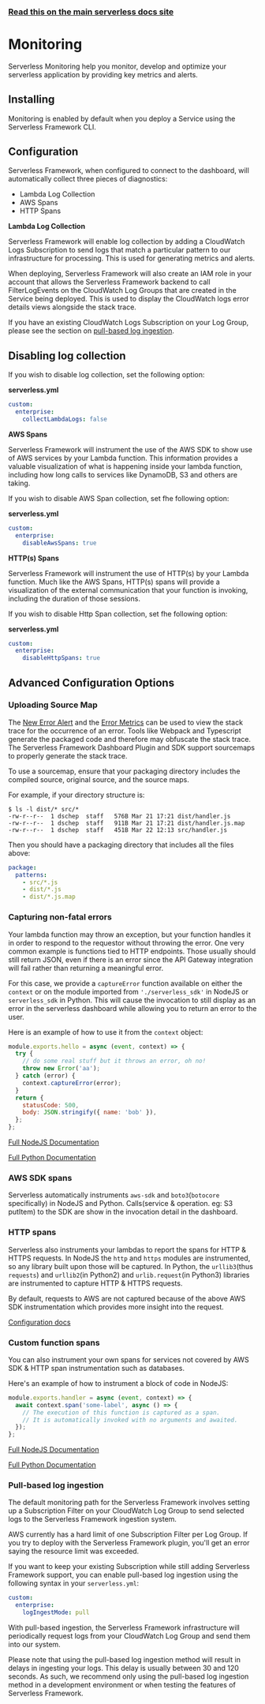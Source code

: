 <!--
title: Serverless Dashboard - Monitoring
menuText: Monitoring
menuOrder: 4
layout: Doc
-->

<!-- DOCS-SITE-LINK:START automatically generated  -->

### [Read this on the main serverless docs site](https://www.serverless.com/framework/docs/guides/monitoring/)

<!-- DOCS-SITE-LINK:END -->

# Monitoring

Serverless Monitoring help you monitor, develop and optimize your serverless application by providing key metrics and alerts.

## Installing

Monitoring is enabled by default when you deploy a Service using the Serverless Framework CLI.

## Configuration

Serverless Framework, when configured to connect to the dashboard, will automatically collect three pieces of diagnostics:

- Lambda Log Collection
- AWS Spans
- HTTP Spans

**Lambda Log Collection**

Serverless Framework will enable log collection by adding a CloudWatch Logs Subscription to send logs that match a particular pattern to our infrastructure for processing. This is used for generating metrics and alerts.

When deploying, Serverless Framework will also create an IAM role in your account that allows the Serverless Framework backend to call FilterLogEvents on the CloudWatch Log Groups that are created in the Service being deployed. This is used to display the CloudWatch logs error details views alongside the stack trace.

If you have an existing CloudWatch Logs Subscription on your Log Group, please see the section on [pull-based log ingestion](#pull-based-log-ingestion).

## Disabling log collection

If you wish to disable log collection, set the following option:

**serverless.yml**

```yaml
custom:
  enterprise:
    collectLambdaLogs: false
```

**AWS Spans**

Serverless Framework will instrument the use of the AWS SDK to show use of AWS services by your Lambda function. This information provides
a valuable visualization of what is happening inside your lambda function, including how long calls to services like DynamoDB, S3 and others are taking.

If you wish to disable AWS Span collection, set fhe following option:

**serverless.yml**

```yaml
custom:
  enterprise:
    disableAwsSpans: true
```

**HTTP(s) Spans**

Serverless Framework will instrument the use of HTTP(s) by your Lambda function. Much like the AWS Spans, HTTP(s) spans will provide a
visualization of the external communication that your function is invoking, including the duration of those sessions.

If you wish to disable Http Span collection, set fhe following option:

**serverless.yml**

```yaml
custom:
  enterprise:
    disableHttpSpans: true
```

## Advanced Configuration Options

### Uploading Source Map

The [New Error Alert](#new-error) and the [Error Metrics](#errors) can be used to view the stack trace for the occurrence of an error. Tools like Webpack and Typescript generate the packaged code and therefore may obfuscate the stack trace. The Serverless Framework Dashboard Plugin and SDK support sourcemaps to properly generate the stack trace.

To use a sourcemap, ensure that your packaging directory includes the compiled source, original source, and the source maps.

For example, if your directory structure is:

```
$ ls -l dist/* src/*
-rw-r--r--  1 dschep  staff   576B Mar 21 17:21 dist/handler.js
-rw-r--r--  1 dschep  staff   911B Mar 21 17:21 dist/handler.js.map
-rw-r--r--  1 dschep  staff   451B Mar 22 12:13 src/handler.js
```

Then you should have a packaging directory that includes all the files above:

```yaml
package:
  patterns:
    - src/*.js
    - dist/*.js
    - dist/*.js.map
```

### Capturing non-fatal errors

Your lambda function may throw an exception, but your function handles it in order to respond to the requestor without throwing the error. One very common example is functions tied to HTTP endpoints. Those usually should still return JSON, even if there is an error since the API Gateway integration will fail rather than returning a meaningful error.

For this case, we provide a `captureError` function available on either the `context` or on the module imported from `'./serverless_sdk'` in NodeJS or `serverless_sdk` in Python. This will cause the invocation to still display as an
error in the serverless dashboard while allowing you to return an error to the user.

Here is an example of how to use it from the `context` object:

```javascript
module.exports.hello = async (event, context) => {
  try {
    // do some real stuff but it throws an error, oh no!
    throw new Error('aa');
  } catch (error) {
    context.captureError(error);
  }
  return {
    statusCode: 500,
    body: JSON.stringify({ name: 'bob' }),
  };
};
```

[Full NodeJS Documentation](../sdk/nodejs.md#captureerror)

[Full Python Documentation](../sdk/python.md#capture_exception)

### AWS SDK spans

Serverless automatically instruments `aws-sdk` and `boto3`(`botocore` specifically) in NodeJS and
Python. Calls(service & operation. eg: S3 putItem) to the SDK are show in the invocation detail
in the dashboard.

### HTTP spans

Serverless also instruments your lambdas to report the spans for HTTP & HTTPS requests. In NodeJS
the `http` and `https` modules are instrumented, so any library built upon those will be captured.
In Python, the `urllib3`(thus `requests`) and `urllib2`(in Python2) and `urlib.request`(in Python3)
libraries are instrumented to capture HTTP & HTTPS requests.

By default, requests to AWS are not captured because of the above AWS SDK instrumentation which
provides more insight into the request.

[Configuration docs](../sdk/#advanced-span-configuration)

### Custom function spans

You can also instrument your own spans for services not covered by AWS SDK & HTTP span
instrumentation such as databases.

Here's an example of how to instrument a block of code in NodeJS:

```javascript
module.exports.handler = async (event, context) => {
  await context.span('some-label', async () => {
    // The execution of this function is captured as a span.
    // It is automatically invoked with no arguments and awaited.
  });
};
```

[Full NodeJS Documentation](../sdk/nodejs.md#span)

[Full Python Documentation](../sdk/python.md#span)

### Pull-based log ingestion

The default monitoring path for the Serverless Framework involves setting up a Subscription Filter on your CloudWatch Log Group to send selected logs to the Serverless Framework ingestion system.

AWS currently has a hard limit of one Subscription Filter per Log Group. If you try to deploy with the Serverless Framework plugin, you'll get an error saying the resource limit was exceeded.

If you want to keep your existing Subscription while still adding Serverless Framework support, you can enable pull-based log ingestion using the following syntax in your `serverless.yml`:

```yaml
custom:
  enterprise:
    logIngestMode: pull
```

With pull-based ingestion, the Serverless Framework infrastructure will periodically request logs from your CloudWatch Log Group and send them into our system.

Please note that using the pull-based log ingestion method will result in delays in ingesting your logs. This delay is usually between 30 and 120 seconds. As such, we recommend only using the pull-based log ingestion method in a development environment or when testing the features of Serverless Framework.
